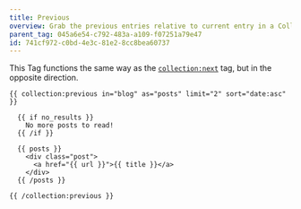 ```yaml
---
title: Previous
overview: Grab the previous entries relative to current entry in a Collection.
parent_tag: 045a6e54-c792-483a-a109-f07251a79e47
id: 741cf972-c0bd-4e3c-81e2-8cc8bea60737
---
```

This Tag functions the same way as the [`collection:next`](/tags/collection-next) tag, but in the opposite direction.

```
{{ collection:previous in="blog" as="posts" limit="2" sort="date:asc" }}

  {{ if no_results }}
    No more posts to read!
  {{ /if }}

  {{ posts }}
    <div class="post">
      <a href="{{ url }}">{{ title }}</a>
    </div>
  {{ /posts }}

{{ /collection:previous }}
```
